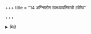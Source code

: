 +++
title = "14 अग्निष्टोम उक्थ्यावतिरात्रो ऽत्रेरेव"

+++

<details><summary>थिते</summary>

अग्निष्टोम उक्थ्यावतिरात्रो ऽत्रेरेव चत्वारश्चतुष्टोमाः १४
</details>
